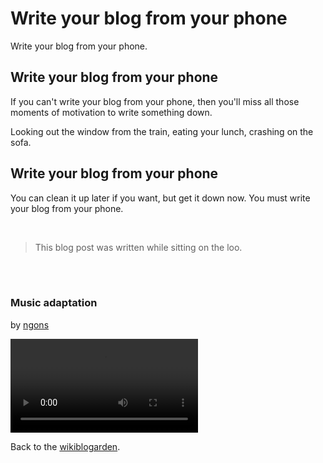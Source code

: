 # Write your blog from your phone

Write your blog from your phone.

## Write your blog from your phone

If you can't write your blog from your phone, then you'll miss all those moments of motivation to write something down.

Looking out the window from the train, eating your lunch, crashing on the sofa.

## Write your blog from your phone

You can clean it up later if you want, but get it down now. You must write your blog from your phone.

<br>

> This blog post was written while sitting on the loo.

<br>

<br>

### Music adaptation

by [ngons](https://mathstodon.xyz/@ngons/112105422898363468)

<video controls>
  <source src="1.mp4" type="video/mp4">
</video>

<br>

Back to the [wikiblogarden](/wikiblogarden).
